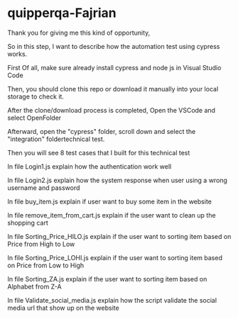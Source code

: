 # quipperqa-Fajrian

Thank you for giving me this kind of opportunity, 

So in this step, I want to describe how the automation test using cypress works. 

First Of all, make sure already install cypress and node js in Visual Studio Code

Then, you should clone this repo or download it manually into your local storage to check it.

After the clone/download process is completed, Open the VSCode and select OpenFolder

Afterward, open the "cypress" folder, scroll down and select the "integration" foldertechnical test.

Then you will see 8 test cases that I built for this technical test

In file Login1.js explain how the authentication work well

In file Login2.js explain how the system response when user using a wrong username and password

In file buy_item.js explain if user want to buy some item in the website

In file remove_item_from_cart.js explain if the user want to clean up the shopping cart

In file Sorting_Price_HILO.js explain if the user want to sorting item based on Price from High to Low

In file Sorting_Price_LOHI.js explain if the user want to sorting item based on Price from Low to High

In file Sorting_ZA.js explain if the user want to sorting item based on Alphabet from Z-A

In file Validate_social_media.js explain how the script validate the social media url that show up on the website 

